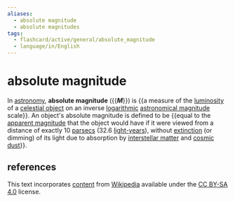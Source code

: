 ```yaml
---
aliases:
  - absolute magnitude
  - absolute magnitudes
tags:
  - flashcard/active/general/absolute_magnitude
  - language/in/English
---
```


# absolute magnitude

In [astronomy](astronomy.md), __absolute magnitude__ ({{___M___}}) is {{a measure of the [luminosity](luminosity.md) of a [celestial object](astronomical%20object.md) on an inverse [logarithmic](logarithmic%20scale.md) [astronomical magnitude](magnitude%20(astronomy).md) scale}}. An object's absolute magnitude is defined to be {{equal to the [apparent magnitude](apparent%20magnitude.md) that the object would have if it were viewed from a distance of exactly 10 [parsecs](parsec.md) (32.6 [light-years](light-year.md)), without [extinction](extinction%20(astronomy).md) (or dimming) of its light due to absorption by [interstellar matter](interstellar%20medium.md) and [cosmic dust](cosmic%20dust.md)}}.

## references

This text incorporates [content](https://en.wikipedia.org/wiki/absolute_magnitude) from [Wikipedia](Wikipedia.md) available under the [CC BY-SA 4.0](https://creativecommons.org/licenses/by-sa/4.0/) license.
